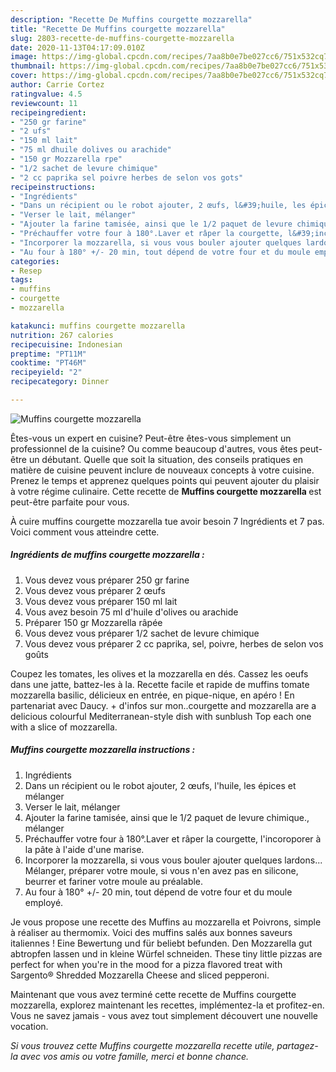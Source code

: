 ```yaml
---
description: "Recette De Muffins courgette mozzarella"
title: "Recette De Muffins courgette mozzarella"
slug: 2803-recette-de-muffins-courgette-mozzarella
date: 2020-11-13T04:17:09.010Z
image: https://img-global.cpcdn.com/recipes/7aa8b0e7be027cc6/751x532cq70/muffins-courgette-mozzarella-photo-principale-de-la-recette.jpg
thumbnail: https://img-global.cpcdn.com/recipes/7aa8b0e7be027cc6/751x532cq70/muffins-courgette-mozzarella-photo-principale-de-la-recette.jpg
cover: https://img-global.cpcdn.com/recipes/7aa8b0e7be027cc6/751x532cq70/muffins-courgette-mozzarella-photo-principale-de-la-recette.jpg
author: Carrie Cortez
ratingvalue: 4.5
reviewcount: 11
recipeingredient:
- "250 gr farine"
- "2 ufs"
- "150 ml lait"
- "75 ml dhuile dolives ou arachide"
- "150 gr Mozzarella rpe"
- "1/2 sachet de levure chimique"
- "2 cc paprika sel poivre herbes de selon vos gots"
recipeinstructions:
- "Ingrédients"
- "Dans un récipient ou le robot ajouter, 2 œufs, l&#39;huile, les épices et mélanger"
- "Verser le lait, mélanger"
- "Ajouter la farine tamisée, ainsi que le 1/2 paquet de levure chimique., mélanger"
- "Préchauffer votre four à 180°.Laver et râper la courgette, l&#39;incoroporer à la pâte à l&#39;aide d&#39;une marise."
- "Incorporer la mozzarella, si vous vous bouler ajouter quelques lardons... Mélanger, préparer votre moule, si vous n&#39;en avez pas en silicone, beurrer et fariner votre moule au préalable."
- "Au four à 180° +/- 20 min, tout dépend de votre four et du moule employé."
categories:
- Resep
tags:
- muffins
- courgette
- mozzarella

katakunci: muffins courgette mozzarella 
nutrition: 267 calories
recipecuisine: Indonesian
preptime: "PT11M"
cooktime: "PT46M"
recipeyield: "2"
recipecategory: Dinner

---
```



![Muffins courgette mozzarella](https://img-global.cpcdn.com/recipes/7aa8b0e7be027cc6/751x532cq70/muffins-courgette-mozzarella-photo-principale-de-la-recette.jpg)

Êtes-vous un expert en cuisine? Peut-être êtes-vous simplement un professionnel de la cuisine? Ou comme beaucoup d'autres, vous êtes peut-être un débutant. Quelle que soit la situation, des conseils pratiques en matière de cuisine peuvent inclure de nouveaux concepts à votre cuisine. Prenez le temps et apprenez quelques points qui peuvent ajouter du plaisir à votre régime culinaire. Cette recette de <strong> Muffins courgette mozzarella </strong> est peut-être parfaite pour vous.

<!--inarticleads1-->

À cuire muffins courgette mozzarella tue avoir besoin 7 Ingrédients et 7 pas. Voici comment vous atteindre cette.

##### Ingrédients de muffins courgette mozzarella :

1. Vous devez vous préparer 250 gr farine
1. Vous devez vous préparer 2 œufs
1. Vous devez vous préparer 150 ml lait
1. Vous avez besoin 75 ml d&#39;huile d&#39;olives ou arachide
1. Préparer 150 gr Mozzarella râpée
1. Vous devez vous préparer 1/2 sachet de levure chimique
1. Vous devez vous préparer 2 cc paprika, sel, poivre, herbes de selon vos goûts


Coupez les tomates, les olives et la mozzarella en dés. Cassez les oeufs dans une jatte, battez-les à la. Recette facile et rapide de muffins tomate mozzarella basilic, délicieux en entrée, en pique-nique, en apéro ! En partenariat avec Daucy. + d&#39;infos sur mon..courgette and mozzarella are a delicious colourful Mediterranean-style dish with sunblush Top each one with a slice of mozzarella. 

<!--inarticleads2-->

##### Muffins courgette mozzarella instructions :

1. Ingrédients
1. Dans un récipient ou le robot ajouter, 2 œufs, l&#39;huile, les épices et mélanger
1. Verser le lait, mélanger
1. Ajouter la farine tamisée, ainsi que le 1/2 paquet de levure chimique., mélanger
1. Préchauffer votre four à 180°.Laver et râper la courgette, l&#39;incoroporer à la pâte à l&#39;aide d&#39;une marise.
1. Incorporer la mozzarella, si vous vous bouler ajouter quelques lardons... Mélanger, préparer votre moule, si vous n&#39;en avez pas en silicone, beurrer et fariner votre moule au préalable.
1. Au four à 180° +/- 20 min, tout dépend de votre four et du moule employé.


Je vous propose une recette des Muffins au mozzarella et Poivrons, simple à réaliser au thermomix. Voici des muffins salés aux bonnes saveurs italiennes ! Eine Bewertung und für beliebt befunden. Den Mozzarella gut abtropfen lassen und in kleine Würfel schneiden. These tiny little pizzas are perfect for when you&#39;re in the mood for a pizza flavored treat with Sargento® Shredded Mozzarella Cheese and sliced pepperoni. 

<!--inarticleads1-->

<p>
Maintenant que vous avez terminé cette recette de Muffins courgette mozzarella, explorez maintenant les recettes, implémentez-la et profitez-en. Vous ne savez jamais - vous avez tout simplement découvert une nouvelle vocation.
</p>

<p>
<i>Si vous trouvez cette Muffins courgette mozzarella recette utile, partagez-la avec vos amis ou votre famille, merci et bonne chance.</i>
</p>
